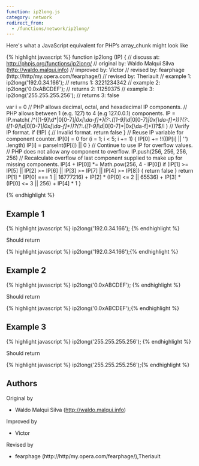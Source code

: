 ```yaml
---
function: ip2long.js
category: network
redirect_from:
  - /functions/network/ip2long/
---
```


<!-- WARNING! This file is auto generated by `npm run web:inject`, do not edit by hand -->

Here's what a JavaScript equivalent for PHP’s array_chunk might look like

{% highlight javascript %}
function ip2long (IP) {
  //  discuss at: http://phpjs.org/functions/ip2long/
  // original by: Waldo Malqui Silva (http://waldo.malqui.info)
  // improved by: Victor
  //  revised by: fearphage (http://http/my.opera.com/fearphage/)
  //  revised by: Theriault
  //   example 1: ip2long('192.0.34.166');
  //   returns 1: 3221234342
  //   example 2: ip2long('0.0xABCDEF');
  //   returns 2: 11259375
  //   example 3: ip2long('255.255.255.256');
  //   returns 3: false

  var i = 0
  // PHP allows decimal, octal, and hexadecimal IP components.
  // PHP allows between 1 (e.g. 127) to 4 (e.g 127.0.0.1) components.
  IP = IP.match(
    /^([1-9]\d*|0[0-7]*|0x[\da-f]+)(?:\.([1-9]\d*|0[0-7]*|0x[\da-f]+))?(?:\.([1-9]\d*|0[0-7]*|0x[\da-f]+))?(?:\.([1-9]\d*|0[0-7]*|0x[\da-f]+))?$/i
  ) // Verify IP format.
  if (!IP) {
    // Invalid format.
    return false
  }
  // Reuse IP variable for component counter.
  IP[0] = 0
  for (i = 1; i < 5; i += 1) {
    IP[0] += !!((IP[i] || '')
      .length)
    IP[i] = parseInt(IP[i]) || 0
  }
  // Continue to use IP for overflow values.
  // PHP does not allow any component to overflow.
  IP.push(256, 256, 256, 256)
  // Recalculate overflow of last component supplied to make up for missing components.
  IP[4 + IP[0]] *= Math.pow(256, 4 - IP[0])
  if (IP[1] >= IP[5] || IP[2] >= IP[6] || IP[3] >= IP[7] || IP[4] >= IP[8]) {
    return false
  }
  return IP[1] * (IP[0] === 1 || 16777216) + IP[2] * (IP[0] <= 2 || 65536) + IP[3] * (IP[0] <= 3 || 256) + IP[4] * 1
}

{% endhighlight %}

## Example 1

{% highlight javascript %}
ip2long('192.0.34.166');
{% endhighlight %}

Should return

{% highlight javascript %}
ip2long('192.0.34.166');{% endhighlight %}

## Example 2

{% highlight javascript %}
ip2long('0.0xABCDEF');
{% endhighlight %}

Should return

{% highlight javascript %}
ip2long('0.0xABCDEF');{% endhighlight %}

## Example 3

{% highlight javascript %}
ip2long('255.255.255.256');
{% endhighlight %}

Should return

{% highlight javascript %}
ip2long('255.255.255.256');{% endhighlight %}


## Authors


Original by

- Waldo Malqui Silva (http://waldo.malqui.info)


Improved by

- Victor


Revised by

- fearphage (http://http/my.opera.com/fearphage/),Theriault

